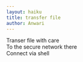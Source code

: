 ```yaml
---
layout: haiku
title: transfer file
author: Anwari
---
```


Transer file with care<br>
To the secure network there<br>
Connect via shell<br>
